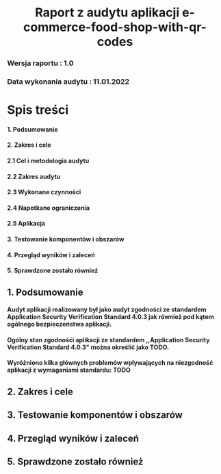 # <center>Raport z audytu aplikacji e-commerce-food-shop-with-qr-codes</center>
### Wersja raportu : 1.0
### Data wykonania audytu : 11.01.2022
# Spis treści
#### **1. Podsumowanie**
#### **2. Zakres i cele** 
####  2.1 Cel i metodologia audytu
####  2.2 Zakres audytu
####  2.3 Wykonane czynności
####  2.4 Napotkane ograniczenia
####  2.5 Aplikacja 
#### **3. Testowanie komponentów i obszarów**
#### **4. Przegląd wyników i zaleceń** 
#### **5. Sprawdzone zostało również**
## **1. Podsumowanie**
#### Audyt aplikacji realizowany był jako audyt zgodności ze standardem Application Security Verification Standard 4.0.3 jak również pod kątem ogólnego bezpieczeństwa aplikacji.
#### Ogólny stan zgodnośći aplikacji ze standardem ,,Application Security Verification Standard 4.0.3" można określić jako **TODO**.
#### Wyróżniono kilka głównych problemów wpływających na niezgodność aplikacji z wymaganiami standardu: TODO
## **2. Zakres i cele** 
## **3. Testowanie komponentów i obszarów**
## **4. Przegląd wyników i zaleceń** 
## **5. Sprawdzone zostało również**
